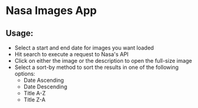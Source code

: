 # Nasa Images App

## Usage:
- Select a start and end date for images you want loaded
- Hit search to execute a request to Nasa's API
- Click on either the image or the description to open the full-size image
- Select a sort-by method to sort the results in one of the following options:
  - Date Ascending
  - Date Descending
  - Title A-Z
  - Title Z-A